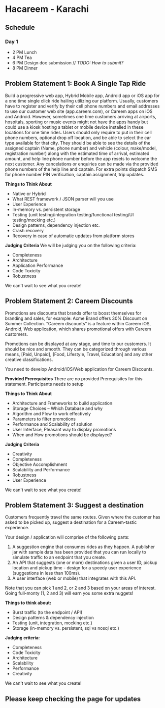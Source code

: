 # Hacareem - Karachi

## Schedule

### Day 1
- 2 PM Lunch
- 4 PM Tea
- 6 PM Design doc submission // *TODO: How to submit?*
- 8 PM Dinner

## Problem Statement 1: Book A Single Tap Ride

Build a progressive web app, Hybrid Mobile app, Android app or iOS app for a one time single click ride hailing utilizing our platform. Usually, customers have to register and verify by their cell phone numbers and email addresses to use our customer web site (app.careem.com), or Careem apps on iOS and Android. However, sometimes one time customers arriving at airports, hospitals, sporting or music events might not have the apps handy but could use a kiosk hosting a tablet or mobile device installed in these locations for one time rides. Users should only require to put in their cell phone numbers, optional drop off location, and be able to select the car type available for that city. They should be able to see the details of the assigned captain (Name, phone number) and vehicle (colour, make/model, registration number) along with the estimated time of arrival, estimated amount, and help line phone number before the app resets to welcome the next customer. Any cancelations or enquiries can be made via the provided phone numbers of the help line and captain. For extra points dispatch SMS for phone number PIN verification, captain assignment, trip updates.

**Things to Think About**
- Native or Hybrid
- What REST framework / JSON parser will you use
- User Experience
- In-memory vs. persistent storage
- Testing (unit testing/integration testing/functional testing/UI testing/mocking etc.)
- Design patterns, dependency injection etc.
- Crash recovery
- Recovery in case of automatic updates from platform stores


**Judging Criteria**
We will be judging you on the following criteria:
- Completeness
- Architecture
- Application Performance
- Code Toxicity
- Robustness

We can't wait to see what you create!

## Problem Statement 2: Careem Discounts

Promotions are discounts that brands offer to boost themselves for branding and sales, for example: Acme Brand offers 30% Discount on Summer Collection. “Careem discounts” is a feature within Careem iOS, Android, Web application, which shares promotional offers with Careem customers.

Promotions can be displayed at any stage, and time to our customers. It should be nice and smooth.
They can be categorized through various means, [Paid, Unpaid], [Food, Lifestyle, Travel, Education] and any other creative classifications.

You need to develop Android/iOS/Web application for Careem Discounts.

**Provided Prerequisites**
There are no provided Prerequisites for this statement. Participants needs to setup

**Things to Think About**
- Architecture and Frameworks to build application
- Storage Choices – Which Database and why
- Algorithm and Flow to work effectively
- Parameters to filter promotions
- Performance and Scalability of solution
- User Interface, Pleasant way to display promotions
- When and How promotions should be displayed?

**Judging Criteria**
- Creativity
- Completeness
- Objective Accomplishment
- Scalability and Performance
- Robustness
- User Experience

We can't wait to see what you create!

## Problem Statement 3: Suggest a destination

Customers frequently travel the same routes. Given where the customer has asked to be picked up, suggest a destination for a Careem-tastic experience.

Your design / application will comprise of the following parts:

1. A suggestion engine that consumes rides as they happen. A publisher jar with sample data has been provided that you can run locally to simulate traffic to an endpoint that you create.
2. An API that suggests (one or more) destinations given a user ID, pickup location and pickup time - design for a speedy user experience (suggestions in less than 100ms).
3. A user interface (web or mobile) that integrates with this API.

Note that you can pick 1 and 2, or 2 and 3 based on your areas of interest. Going full-monty (1, 2 and 3) will earn you some extra nuggets!

**Things to think about:**
- Burst traffic (to the endpoint / API)
- Design patterns & dependency injection
- Testing (unit, integration, mocking etc.)
- Storage (in-memory vs. persistent, sql vs nosql etc.)

**Judging criteria:**
- Completeness
- Code Toxicity
- Architecture
- Scalability
- Performance
- Creativity

We can't wait to see what you create!

## Please keep checking the page for updates